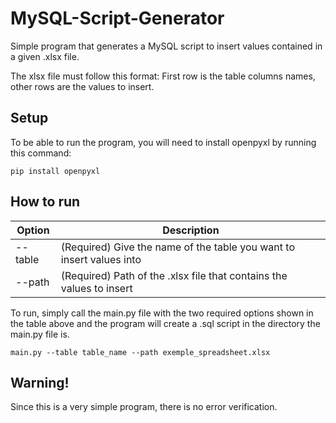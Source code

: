 # MySQL-Script-Generator
Simple program that generates a MySQL script to insert values contained in a given .xlsx file.

The xlsx file must follow this format: First row is the table columns names, other rows are the values to insert.

## Setup
To be able to run the program, you will need to install openpyxl by running this command:
```
pip install openpyxl
```

## How to run

| Option  | Description                                                          |
| ------- | -------------------------------------------------------------------- |
| --table | (Required) Give the name of the table you want to insert values into |
| --path  | (Required) Path of the .xlsx file that contains the values to insert |

To run, simply call the main.py file with the two required options shown in the table above and the program will create a .sql script
in the directory the main.py file is.

```
main.py --table table_name --path exemple_spreadsheet.xlsx
```

## Warning!

Since this is a very simple program, there is no error verification.
